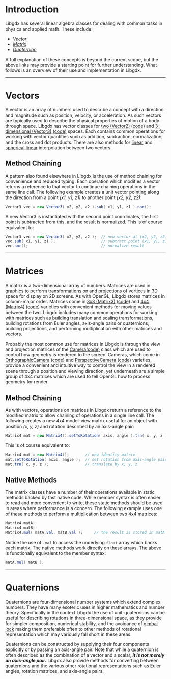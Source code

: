 # Introduction #

Libgdx has several linear algebra classes for dealing with common tasks in physics and applied math. These include:

  * *[Vector](http://en.wikipedia.org/wiki/Euclidean_vector)*
  * *[Matrix](http://en.wikipedia.org/wiki/Matrix_%28mathematics%29)*
  * *[Quaternion](http://en.wikipedia.org/wiki/Quaternion)*

A full explanation of these concepts is beyond the current scope, but the above links may provide a starting point for further understanding. What follows is an overview of their use and implementation in Libgdx.

----

# Vectors #

A vector is an array of numbers used to describe a concept with a direction and magnitude such as position, velocity, or acceleration. As such vectors are typically used to describe the physical properties of motion of a body through space. Libgdx has vector classes for [two (Vector2)](http://libgdx.badlogicgames.com/nightlies/docs/api/com/badlogic/gdx/math/Vector2.html) [(code)](https://github.com/libgdx/libgdx/tree/master/gdx/src/com/badlogic/gdx/math/Vector2.java) and [3-dimensional (Vector3)](http://libgdx.badlogicgames.com/nightlies/docs/api/com/badlogic/gdx/math/Vector3.html) [(code)](https://github.com/libgdx/libgdx/tree/master/gdx/src/com/badlogic/gdx/math/Vector3.java) spaces. Each contains common operations for working with vector quantities such as addition, subtraction, normalization, and the cross and dot products. There are also methods for [linear](http://en.wikipedia.org/wiki/Linear_interpolation) and [spherical linear](http://en.wikipedia.org/wiki/Spherical_linear_interpolation) interpolation between two vectors.

## Method Chaining ##

A pattern also found elsewhere in Libgdx is the use of method chaining for convenience and reduced typing. Each operation which modifies a vector returns a reference to that vector to continue chaining operations in the same line call. The following example creates a unit vector pointing along the direction from a point _(x1, y1, z1)_ to another point _(x2, y2, z2)_:

```java
Vector3 vec = new Vector3( x2, y2, z2 ).sub( x1, y1, z1 ).nor();
```

A new Vector3 is instantiated with the second point coordinates, the first point is subtracted from this, and the result is normalized. This is of course equivalent to:

```java
Vector3 vec = new Vector3( x2, y2, z2 );  // new vector at (x2, y2, z2)
vec.sub( x1, y1, z1 );                    // subtract point (x1, y1, z1)
vec.nor();                                // normalize result
```

----

# Matrices #

A matrix is a two-dimensional array of numbers. Matrices are used in graphics to perform transformations on and projections of vertices in 3D space for display on 2D screens. As with OpenGL, Libgdx stores matrices in column-major order. Matrices come in 
[3x3 (Matrix3)](http://libgdx.badlogicgames.com/nightlies/docs/api/com/badlogic/gdx/math/Matrix3.html) 
[(code)](https://github.com/libgdx/libgdx/blob/master/gdx/src/com/badlogic/gdx/math/Matrix3.java) and [4x4 (Matrix4)](http://libgdx.badlogicgames.com/nightlies/docs/api/com/badlogic/gdx/math/Matrix4.html) [(code)](https://github.com/libgdx/libgdx/blob/master/gdx/src/com/badlogic/gdx/math/Matrix4.java) varieties with convenient methods for moving values between the two. Libgdx includes many common operations for working with matrices such as building translation and scaling transformations, building rotations from Euler angles, axis-angle pairs or quaternions, building projections, and performing multiplication with other matrices and vectors.

Probably the most common use for matrices in Libgdx is through the view and projection matrices of the [Camera](http://libgdx.badlogicgames.com/nightlies/docs/api/com/badlogic/gdx/graphics/Camera.html)[(code)](https://github.com/libgdx/libgdx/blob/master/gdx/src/com/badlogic/gdx/graphics/Camera.java) class which are used to control how geometry is rendered to the screen. Cameras, which come in [OrthographicCamera](http://libgdx.badlogicgames.com/nightlies/docs/api/com/badlogic/gdx/graphics/OrthographicCamera.html) [(code)](https://github.com/libgdx/libgdx/blob/master/gdx/src/com/badlogic/gdx/graphics/OrthographicCamera.java) and [PerspectiveCamera](http://libgdx.badlogicgames.com/nightlies/docs/api/com/badlogic/gdx/graphics/PerspectiveCamera.html) [(code)](https://github.com/libgdx/libgdx/blob/master/gdx/src/com/badlogic/gdx/graphics/PerspectiveCamera.java) varieties, provide a convenient and intuitive way to control the view in a rendered scene through a position and viewing direction, yet underneath are a simple group of 4x4 matrices which are used to tell OpenGL how to process geometry for render.

## Method Chaining ##

As with vectors, operations on matrices in Libgdx return a reference to the modified matrix to allow chaining of operations in a single line call. The following creates a new 4x4 model-view matrix useful for an object with position _(x, y, z)_ and rotation described by an axis-angle pair:

```java
Matrix4 mat = new Matrix4().setToRotation( axis, angle ).trn( x, y, z );
```

This is of course equivalent to:

```java
Matrix4 mat = new Matrix4();       // new identity matrix
mat.setToRotation( axis, angle );  // set rotation from axis-angle pair
mat.trn( x, y, z );                // translate by x, y, z
```

## Native Methods ##

The matrix classes have a number of their operations available in static methods backed by fast native code. While member syntax is often easier to read and more convenient to write, these static methods should be used in areas where performance is a concern. The following example uses one of these methods to perform a multiplication between two 4x4 matrices:

```java
Matrix4 matA;
Matrix4 matB;
Matrix4.mul( matA.val, matB.val );     // the result is stored in matA
```

Notice the use of `.val` to access the underlying `float` array which backs each matrix. The native methods work directly on these arrays. The above is functionally equivalent to the member syntax:
```java
matA.mul( matB );
```

----

# Quaternions #

Quaternions are four-dimensional number systems which extend complex numbers. They have many esoteric uses in higher mathematics and number theory. Specifically in the context Libgdx the use of unit-quaternions can be useful for describing rotations in three-dimensional space, as they provide for simpler composition, numerical stability, and the avoidance of [gimbal lock](http://en.wikipedia.org/wiki/Gimbal_lock) making them preferable often to other methods of rotational representation which may variously fall short in these areas.

Quaternions can be constructed by supplying their four components explicitly or by passing an axis-angle pair. Note that while a quaternion is often described as the combination of a vector and a scalar, **_it is not merely an axis-angle pair._** Libgdx also provide methods for converting between quaternions and the various other rotational representations such as Euler angles, rotation matrices, and axis-angle pairs.